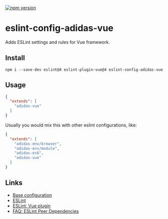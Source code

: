 [![npm version](https://badge.fury.io/js/eslint-config-adidas-vue.svg)](https://npmjs.com/package/eslint-config-adidas-vue)

# eslint-config-adidas-vue

Adds ESLint settings and rules for Vue framework.

## Install

```
npm i --save-dev eslint@4 eslint-plugin-vue@4 eslint-config-adidas-vue
```

## Usage

```json
{
  "extends": [
    "adidas-vue"
  ]
}
```

Usually you would mix this with other eslint configurations, like:

```json
{
  "extends": [
    "adidas-env/browser",
    "adidas-env/module",
    "adidas-es6",
    "adidas-vue"
  ]
}
```

## Links

- [Base configuration](https://tools.adidas-group.com/bitbucket/projects/BWRNPM/repos/pea-linter-configs/browse/packages/eslint-config-es5)
- [ESLint](https://eslint.org/)
- [ESLint: Vue plugin](https://github.com/vuejs/eslint-plugin-vue)
- [FAQ: ESLint Peer Dependencies](../../CHANGELOG.md#ESLint-Peer-Dependencies)
